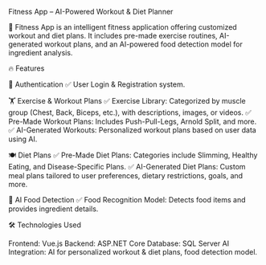 Fitness App – AI-Powered Workout & Diet Planner

🚀 Fitness App is an intelligent fitness application offering customized workout and diet plans. It includes pre-made exercise routines, AI-generated workout plans, and an AI-powered food detection model for ingredient analysis.

🔥 Features

🔑 Authentication
✅ User Login & Registration system.

🏋️ Exercise & Workout Plans
✅ Exercise Library: Categorized by muscle group (Chest, Back, Biceps, etc.), with descriptions, images, or videos.
✅ Pre-Made Workout Plans: Includes Push-Pull-Legs, Arnold Split, and more.
✅ AI-Generated Workouts: Personalized workout plans based on user data using AI.

🍽️ Diet Plans
✅ Pre-Made Diet Plans: Categories include Slimming, Healthy Eating, and Disease-Specific Plans.
✅ AI-Generated Diet Plans: Custom meal plans tailored to user preferences, dietary restrictions, goals, and more.

🤖 AI Food Detection
✅ Food Recognition Model: Detects food items and provides ingredient details.

🛠️ Technologies Used

Frontend: Vue.js
Backend: ASP.NET Core
Database: SQL Server
AI Integration: AI for personalized workout & diet plans, food detection model.
